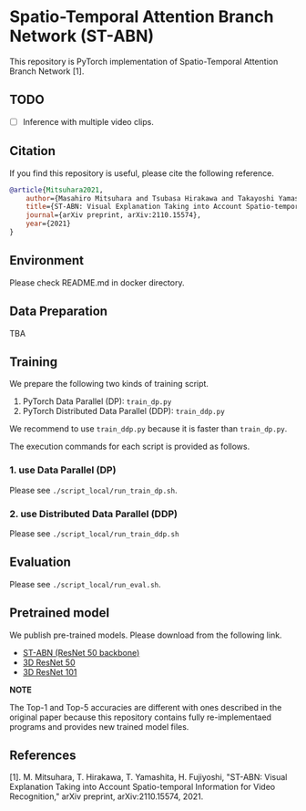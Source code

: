 # Spatio-Temporal Attention Branch Network (ST-ABN)

This repository is PyTorch implementation of Spatio-Temporal Attention Branch Network [1].

## TODO

- [ ] Inference with multiple video clips.

## Citation

If you find this repository is useful, please cite the following reference.

```bibtex
@article{Mitsuhara2021,
    author={Masahiro Mitsuhara and Tsubasa Hirakawa and Takayoshi Yamashita and Hironobu Fujiyoshi},
    title={ST-ABN: Visual Explanation Taking into Account Spatio-temporal Information for Video Recognition},
    journal={arXiv preprint, arXiv:2110.15574},
    year={2021}
}
```

## Environment

Please check README.md in docker directory.

## Data Preparation

TBA

## Training

We prepare the following two kinds of training script.

1. PyTorch Data Parallel (DP): `train_dp.py`
2. PyTorch Distributed Data Parallel (DDP): `train_ddp.py`

We recommend to use `train_ddp.py` because it is faster than `train_dp.py`.

The execution commands for each script is provided as follows.

### 1. use Data Parallel (DP)

Please see `./script_local/run_train_dp.sh`.

### 2. use Distributed Data Parallel (DDP)

Please see `./script_local/run_train_ddp.sh`

## Evaluation

Please see `./script_local/run_eval.sh`.

## Pretrained model

We publish pre-trained models.
Please download from the following link.

* [ST-ABN (ResNet 50 backbone)](https://drive.google.com/file/d/1YhXGD2NPQJVPgr5Pzm13UVr8IM9RoVwb/view?usp=sharing)
* [3D ResNet 50](https://drive.google.com/file/d/1QZURM3cr_SxkDr0axczuV0kQhRJxLPBn/view?usp=sharing)
* [3D ResNet 101](https://drive.google.com/file/d/1hE8u-DYIaQafIgfK2MmiIF_zTBUJ4TXM/view?usp=sharing)

**NOTE**

The Top-1 and Top-5 accuracies are different with ones described in the original paper because this repository contains fully re-implementaed programs and provides new trained model files.

## References

[1]. M. Mitsuhara, T. Hirakawa, T. Yamashita, H. Fujiyoshi, "ST-ABN: Visual Explanation Taking into Account Spatio-temporal Information for Video Recognition," arXiv preprint, arXiv:2110.15574, 2021.
